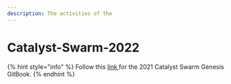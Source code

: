 ```yaml
---
description: The activities of the
---
```


# Catalyst-Swarm-2022

{% hint style="info" %}
Follow this [link ](https://catalyst-swarm.gitbook.io/catalyst-swarm-genesis/)for the 2021 Catalyst Swarm Genesis GitBook.
{% endhint %}

